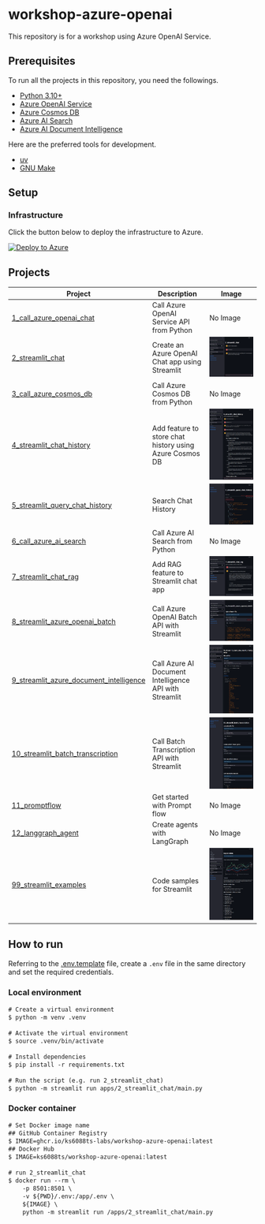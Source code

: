 # workshop-azure-openai

This repository is for a workshop using Azure OpenAI Service.

## Prerequisites

To run all the projects in this repository, you need the followings.

- [Python 3.10+](https://www.python.org/downloads/)
- [Azure OpenAI Service](https://azure.microsoft.com/en-us/products/ai-services/openai-service)
- [Azure Cosmos DB](https://azure.microsoft.com/en-us/products/cosmos-db/)
- [Azure AI Search](https://azure.microsoft.com/en-us/products/ai-services/ai-search)
- [Azure AI Document Intelligence](https://azure.microsoft.com/en-us/products/ai-services/ai-document-intelligence)

Here are the preferred tools for development.

- [uv](https://docs.astral.sh/uv/getting-started/installation/)
- [GNU Make](https://www.gnu.org/software/make/)

## Setup

### Infrastructure

Click the button below to deploy the infrastructure to Azure.

[![Deploy to Azure](https://aka.ms/deploytoazurebutton)](https://portal.azure.com/#create/Microsoft.Template/uri/https%3A%2F%2Fraw.githubusercontent.com%2Fks6088ts-labs%2Fbaseline-environment-on-azure-bicep%2Frefs%2Fheads%2Fmain%2Finfra%2Fscenarios%2Fworkshop-azure-openai%2Fazuredeploy.json)

## Projects

| Project                                                                                 | Description                                             | Image                                                                                                 |
| --------------------------------------------------------------------------------------- | ------------------------------------------------------- | ----------------------------------------------------------------------------------------------------- |
| [1_call_azure_openai_chat](apps/1_call_azure_openai_chat)                               | Call Azure OpenAI Service API from Python               | No Image                                                                                              |
| [2_streamlit_chat](apps/2_streamlit_chat)                                               | Create an Azure OpenAI Chat app using Streamlit         | ![2_streamlit_chat](./images/2_streamlit_chat.chat_page.png)                                          |
| [3_call_azure_cosmos_db](apps/3_call_azure_cosmos_db)                                   | Call Azure Cosmos DB from Python                        | No Image                                                                                              |
| [4_streamlit_chat_history](apps/4_streamlit_chat_history)                               | Add feature to store chat history using Azure Cosmos DB | ![4_streamlit_chat_history](./images/4_streamlit_chat_history.chat_page.png)                          |
| [5_streamlit_query_chat_history](apps/5_streamlit_query_chat_history)                   | Search Chat History                                     | ![5_streamlit_query_chat_history](./images/5_streamlit_query_chat_history.main.png)                   |
| [6_call_azure_ai_search](apps/6_call_azure_ai_search)                                   | Call Azure AI Search from Python                        | No Image                                                                                              |
| [7_streamlit_chat_rag](apps/7_streamlit_chat_rag)                                       | Add RAG feature to Streamlit chat app                   | ![7_streamlit_chat_rag](./images/7_streamlit_chat_rag.main.png)                                       |
| [8_streamlit_azure_openai_batch](apps/8_streamlit_azure_openai_batch)                   | Call Azure OpenAI Batch API with Streamlit              | ![8_streamlit_azure_openai_batch](./images/8_streamlit_azure_openai_batch.main.png)                   |
| [9_streamlit_azure_document_intelligence](apps/9_streamlit_azure_document_intelligence) | Call Azure AI Document Intelligence API with Streamlit  | ![9_streamlit_azure_document_intelligence](./images/9_streamlit_azure_document_intelligence.main.png) |
| [10_streamlit_batch_transcription](apps/10_streamlit_batch_transcription)               | Call Batch Transcription API with Streamlit             | ![10_streamlit_batch_transcription](./images/10_streamlit_batch_transcription.main.png)               |
| [11_promptflow](apps/11_promptflow)                                                     | Get started with Prompt flow                            | No Image                                                                                              |
| [12_langgraph_agent](apps/12_langgraph_agent)                                           | Create agents with LangGraph                            | No Image                                                                                              |
| [99_streamlit_examples](apps/99_streamlit_examples)                                     | Code samples for Streamlit                              | ![99_streamlit_examples](./images/99_streamlit_examples.explaindata.png)                              |

## How to run

Referring to the [.env.template](.env.template) file, create a `.env` file in the same directory and set the required credentials.

### Local environment

```shell
# Create a virtual environment
$ python -m venv .venv

# Activate the virtual environment
$ source .venv/bin/activate

# Install dependencies
$ pip install -r requirements.txt

# Run the script (e.g. run 2_streamlit_chat)
$ python -m streamlit run apps/2_streamlit_chat/main.py
```

### Docker container

```shell
# Set Docker image name
## GitHub Container Registry
$ IMAGE=ghcr.io/ks6088ts-labs/workshop-azure-openai:latest
## Docker Hub
$ IMAGE=ks6088ts/workshop-azure-openai:latest

# run 2_streamlit_chat
$ docker run --rm \
    -p 8501:8501 \
    -v ${PWD}/.env:/app/.env \
    ${IMAGE} \
    python -m streamlit run /apps/2_streamlit_chat/main.py
```
